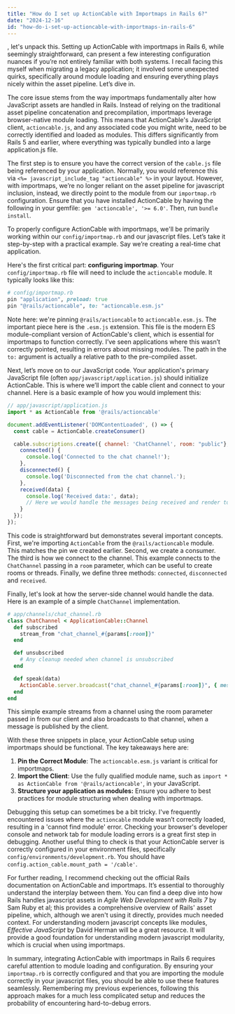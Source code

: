 ```yaml
---
title: "How do I set up ActionCable with Importmaps in Rails 6?"
date: "2024-12-16"
id: "how-do-i-set-up-actioncable-with-importmaps-in-rails-6"
---
```


, let's unpack this. Setting up ActionCable with importmaps in Rails 6, while seemingly straightforward, can present a few interesting configuration nuances if you’re not entirely familiar with both systems. I recall facing this myself when migrating a legacy application; it involved some unexpected quirks, specifically around module loading and ensuring everything plays nicely within the asset pipeline. Let’s dive in.

The core issue stems from the way importmaps fundamentally alter how JavaScript assets are handled in Rails. Instead of relying on the traditional asset pipeline concatenation and precompilation, importmaps leverage browser-native module loading. This means that ActionCable's JavaScript client, `actioncable.js`, and any associated code you might write, need to be correctly identified and loaded as modules. This differs significantly from Rails 5 and earlier, where everything was typically bundled into a large application.js file.

The first step is to ensure you have the correct version of the `cable.js` file being referenced by your application. Normally, you would reference this via `<%= javascript_include_tag "actioncable" %>` in your layout. However, with importmaps, we’re no longer reliant on the asset pipeline for javascript inclusion, instead, we directly point to the module from our `importmap.rb` configuration. Ensure that you have installed ActionCable by having the following in your gemfile: `gem 'actioncable', '>= 6.0'`. Then, run `bundle install`.

To properly configure ActionCable with importmaps, we'll be primarily working within our `config/importmap.rb` and our javascript files. Let’s take it step-by-step with a practical example. Say we’re creating a real-time chat application.

Here's the first critical part: **configuring importmap**. Your `config/importmap.rb` file will need to include the `actioncable` module. It typically looks like this:

```ruby
# config/importmap.rb
pin "application", preload: true
pin "@rails/actioncable", to: "actioncable.esm.js"
```

Note here: we're pinning `@rails/actioncable` to `actioncable.esm.js`. The important piece here is the `.esm.js` extension. This file is the modern ES module-compliant version of ActionCable's client, which is essential for importmaps to function correctly. I’ve seen applications where this wasn’t correctly pointed, resulting in errors about missing modules. The path in the `to:` argument is actually a relative path to the pre-compiled asset.

Next, let’s move on to our JavaScript code. Your application's primary JavaScript file (often `app/javascript/application.js`) should initialize ActionCable. This is where we’ll import the cable client and connect to your channel. Here is a basic example of how you would implement this:

```javascript
// app/javascript/application.js
import * as ActionCable from '@rails/actioncable'

document.addEventListener('DOMContentLoaded', () => {
  const cable = ActionCable.createConsumer()

  cable.subscriptions.create({ channel: 'ChatChannel', room: "public"}, {
    connected() {
      console.log('Connected to the chat channel!');
    },
    disconnected() {
      console.log('Disconnected from the chat channel.');
    },
    received(data) {
      console.log('Received data:', data);
      // Here we would handle the messages being received and render to our UI
    }
  });
});
```

This code is straightforward but demonstrates several important concepts. First, we're importing `ActionCable` from the `@rails/actioncable` module. This matches the pin we created earlier. Second, we create a consumer. The third is how we connect to the channel. This example connects to the `ChatChannel` passing in a `room` parameter, which can be useful to create rooms or threads. Finally, we define three methods: `connected`, `disconnected` and `received`.

Finally, let's look at how the server-side channel would handle the data. Here is an example of a simple `ChatChannel` implementation.

```ruby
# app/channels/chat_channel.rb
class ChatChannel < ApplicationCable::Channel
  def subscribed
    stream_from "chat_channel_#{params[:room]}"
  end

  def unsubscribed
    # Any cleanup needed when channel is unsubscribed
  end

  def speak(data)
    ActionCable.server.broadcast("chat_channel_#{params[:room]}", { message: data['message'] })
  end
end
```

This simple example streams from a channel using the room parameter passed in from our client and also broadcasts to that channel, when a message is published by the client.

With these three snippets in place, your ActionCable setup using importmaps should be functional. The key takeaways here are:

1.  **Pin the Correct Module**: The `actioncable.esm.js` variant is critical for importmaps.
2.  **Import the Client**: Use the fully qualified module name, such as `import * as ActionCable from '@rails/actioncable'`, in your JavaScript.
3.  **Structure your application as modules:** Ensure you adhere to best practices for module structuring when dealing with importmaps.

Debugging this setup can sometimes be a bit tricky. I've frequently encountered issues where the `actioncable` module wasn’t correctly loaded, resulting in a 'cannot find module' error. Checking your browser's developer console and network tab for module loading errors is a great first step in debugging. Another useful thing to check is that your ActionCable server is correctly configured in your environment files, specifically `config/environments/development.rb`. You should have `config.action_cable.mount_path = '/cable'`.

For further reading, I recommend checking out the official Rails documentation on ActionCable and importmaps. It’s essential to thoroughly understand the interplay between them. You can find a deep dive into how Rails handles javascript assets in *Agile Web Development with Rails 7* by Sam Ruby et al; this provides a comprehensive overview of Rails' asset pipeline, which, although we aren't using it directly, provides much needed context. For understanding modern javascript concepts like modules, *Effective JavaScript* by David Herman will be a great resource. It will provide a good foundation for understanding modern javascript modularity, which is crucial when using importmaps.

In summary, integrating ActionCable with importmaps in Rails 6 requires careful attention to module loading and configuration. By ensuring your `importmap.rb` is correctly configured and that you are importing the module correctly in your javascript files, you should be able to use these features seamlessly. Remembering my previous experiences, following this approach makes for a much less complicated setup and reduces the probability of encountering hard-to-debug errors.
